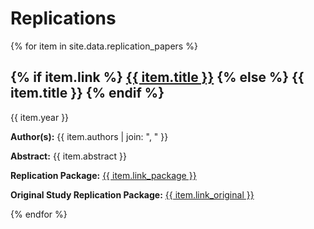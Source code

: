 <h1>Replications</h1>
{% for item in site.data.replication_papers %}
  <h2>
    {% if item.link %}
      <a href="{{ item.link }}">{{ item.title }}</a>
    {% else %}
      {{ item.title }}
    {% endif %}
  </h2>
  <p> {{ item.year }}</p>
  <p><strong>Author(s):</strong>  {{ item.authors | join: ", " }}</p> 
  <p><strong>Abstract:</strong> {{ item.abstract }}</p>
  <p><strong>Replication Package:</strong> <a href="{{ item.link_package }}">{{ item.link_package }}</a></p>
  <p><strong>Original Study Replication Package:</strong> <a href="{{ item.link_original }}">{{ item.link_original }}</a></p>
{% endfor %}